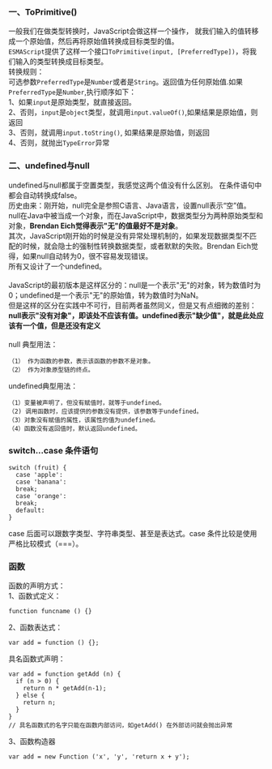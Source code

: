 ### 一、ToPrimitive()
一般我们在做类型转换时，JavaScript会做这样一个操作， 就我们输入的值转移成一个原始值，然后再将原始值转换成目标类型的值。<br/>
`ESMAScript`提供了这样一个接口`ToPrimitive(input, [PreferredType])`，将我们输入的类型转换成目标类型。<br/>
转换规则：<br/>
可选参数`PreferredType`是`Number`或者是`String`。返回值为任何原始值.如果`PreferredType`是`Number`,执行顺序如下：<br/>
1、如果`input`是原始类型，就直接返回。<br/>
2、否则，`input`是`object`类型，就调用`input.valueOf()`,如果结果是原始值，则返回<br/>
3、否则，就调用`input.toString()`, 如果结果是原始值，则返回<br/>
4、否则，就抛出`TypeError`异常<br/>

### 二、undefined与null
undefined与null都属于空置类型，我感觉这两个值没有什么区别。 在条件语句中都会自动转换成false。<br/>
历史由来：刚开始，null完全是参照C语言、Java语言，设置null表示“空”值。 null在Java中被当成一个对象，而在JavaScript中，数据类型分为两种原始类型和对象，**Brendan Eich觉得表示"无"的值最好不是对象**。<br/>
其次，JavaScript刚开始的时候是没有异常处理机制的，如果发现数据类型不匹配的时候，就会隐士的强制性转换数据类型，或者默默的失败。Brendan Eich觉得，如果null自动转为0，很不容易发现错误。<br/>
所有又设计了一个undefined。<br/><br/>
JavaScript的最初版本是这样区分的：null是一个表示"无"的对象，转为数值时为0；undefined是一个表示"无"的原始值，转为数值时为NaN。<br/>
但是这样的区分在实践中不可行，目前两者虽然同义，但是又有点细微的差别：**null表示"没有对象"，即该处不应该有值。undefined表示"缺少值"，就是此处应该有一个值，但是还没有定义**<br/><br/>
null 典型用法：
```
（1） 作为函数的参数，表示该函数的参数不是对象。
（2） 作为对象原型链的终点。
```
undefined典型用法：
```
（1）变量被声明了，但没有赋值时，就等于undefined。
（2) 调用函数时，应该提供的参数没有提供，该参数等于undefined。
（3）对象没有赋值的属性，该属性的值为undefined。
（4）函数没有返回值时，默认返回undefined。
```

### switch...case 条件语句
```
switch (fruit) {
  case 'apple':
  case 'banana':
  break;
  case 'orange':
  break;
  default:
}
```
case 后面可以跟数字类型、字符串类型、甚至是表达式。case 条件比较是使用严格比较模式（===）。

### 函数
函数的声明方式：<br/>
1、函数式定义：
```
function funcname () {}
```
2、函数表达式：
```
var add = function () {};
```
具名函数式声明：
```
var add = function getAdd (n) {
  if (n > 0) {
    return n * getAdd(n-1);
  } else {
    return n;
  }
}
// 具名函数式的名字只能在函数内部访问，如getAdd() 在外部访问就会抛出异常
```
3、函数构造器
```
var add = new Function ('x', 'y', 'return x + y');
```
